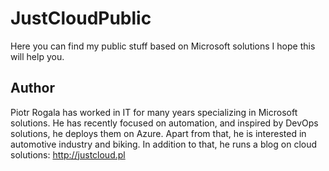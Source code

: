 # JustCloudPublic
Here you can find my public stuff based on Microsoft solutions I hope this will help you.

## Author
Piotr Rogala has worked in IT for many years specializing in Microsoft solutions. He has recently focused on automation, and inspired by DevOps solutions, he deploys them on Azure. Apart from that, he is interested in automotive industry and biking. In addition to that, he runs a blog on cloud solutions: http://justcloud.pl